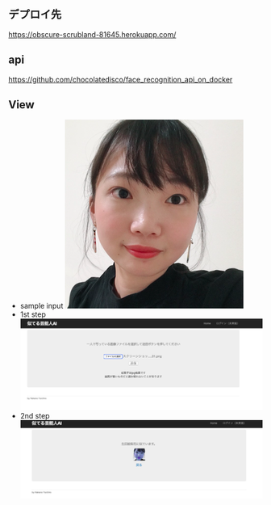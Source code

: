 ## デプロイ先
https://obscure-scrubland-81645.herokuapp.com/

## api
https://github.com/chocolatedisco/face_recognition_api_on_docker

## View
- sample input
![xxxx](input.png "サンプル")
- 1st step
![xxxx](1.png "サンプル")
- 2nd step
![xxxx](2.png "サンプル")
